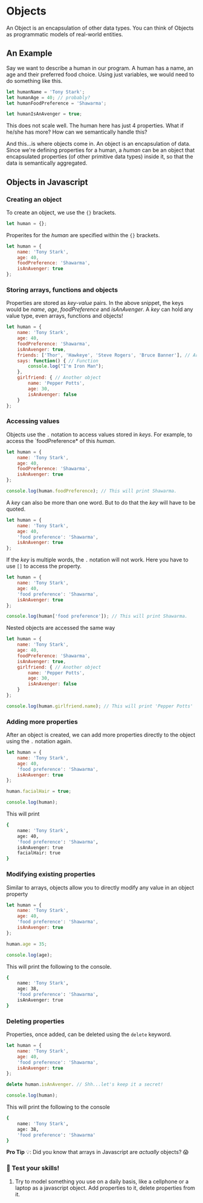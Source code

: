 # Objects

An Object is an encapsulation of other data types. You can think of Objects as programmatic models of real-world entities.

## An Example

Say we want to describe a human in our program. A human has a name, an age and their preferred food choice. Using just variables, we would need to do something like this.

```javascript
let humanName = 'Tony Stark';
let humanAge = 40; // probably?
let humanFoodPreference = 'Shawarma';

let humanIsAnAvenger = true;
```

This does not scale well. The human here has just 4 properties. What if he/she has more? How can we semantically handle this?

And this...is where objects come in. An object is an encapsulation of data. Since we're defining properties for a human, a *human* can be an object that encapsulated properties (of other primitive data types) inside it, so that the data is semantically aggregated.

## Objects in Javascript


### Creating an object

To create an object, we use the `{}` brackets.

```javascript
let human = {};
```

Properites for the *human* are specified within the `{}` brackets.

```javascript
let human = {
    name: 'Tony Stark',
    age: 40,
    foodPreference: 'Shawarma',
    isAnAvenger: true
};
```

### Storing arrays, functions and objects

Properties are stored as *key-value* pairs. In the above snippet, the keys would be *name*, *age*, *foodPreference* and *isAnAvenger*. A *key* can hold any value type, even arrays, functions and objects!

```javascript
let human = {
    name: 'Tony Stark',
    age: 40,
    foodPreference: 'Shawarma',
    isAnAvenger: true,
    friends: ['Thor', 'Hawkeye', 'Steve Rogers', 'Bruce Banner'], // Array
    says: function() { // Function
        console.log("I'm Iron Man");
    },
    girlfriend: { // Another object
        name: 'Pepper Potts',
        age: 30,
        isAnAvenger: false
    }
};
```

### Accessing values

Objects use the `.` notation to access values stored in *keys*. For example, to access the `foodPreference* of this *human*.

```javascript
let human = {
    name: 'Tony Stark',
    age: 40,
    foodPreference: 'Shawarma',
    isAnAvenger: true
};

console.log(human.foodPreference); // This will print Shawarma.
```

A *key* can also be more than one word. But to do that the *key* will have to be quoted.

```javascript
let human = {
    name: 'Tony Stark',
    age: 40,
    'food preference': 'Shawarma',
    isAnAvenger: true
};
```

If the *key* is multiple words, the `.` notation will not work. Here you have to use `[]` to access the property.

```javascript
let human = {
    name: 'Tony Stark',
    age: 40,
    'food preference': 'Shawarma',
    isAnAvenger: true
};

console.log(human['food preference']); // This will print Shawarma.
```

Nested objects are accessed the same way

```javascript
let human = {
    name: 'Tony Stark',
    age: 40,
    foodPreference: 'Shawarma',
    isAnAvenger: true,
    girlfriend: { // Another object
        name: 'Pepper Potts',
        age: 30,
        isAnAvenger: false
    }
};

console.log(human.girlfriend.name); // This will print 'Pepper Potts'
```

### Adding more properties

After an object is created, we can add more properties directly to the object using the `.` notation again.

```javascript
let human = {
    name: 'Tony Stark',
    age: 40,
    'food preference': 'Shawarma',
    isAnAvenger: true
};

human.facialHair = true;

console.log(human);
```

This will print

```bash
{
    name: 'Tony Stark',
    age: 40,
    'food preference': 'Shawarma',
    isAnAvenger: true
    facialHair: true
}
```

### Modifying existing properties

Similar to arrays, objects allow you to directly modify any value in an object property

```javascript
let human = {
    name: 'Tony Stark',
    age: 40,
    'food preference': 'Shawarma',
    isAnAvenger: true
};

human.age = 35;

console.log(age);
```

This will print the following to the console.

```bash
{
    name: 'Tony Stark',
    age: 38,
    'food preference': 'Shawarma',
    isAnAvenger: true
}
```

### Deleting properties

Properties, once added, can be deleted using the `delete` keyword.

```javascript
let human = {
    name: 'Tony Stark',
    age: 40,
    'food preference': 'Shawarma',
    isAnAvenger: true
};

delete human.isAnAvenger. // Shh...let's keep it a secret!

console.log(human);
```

This will print the following to the console

```bash
{
    name: 'Tony Stark',
    age: 38,
    'food preference': 'Shawarma'
}
```

**Pro Tip** 💡: Did you know that arrays in Javascript are *actually* objects? 😱

### 🧠 Test your skills!

1) Try to model something you use on a daily basis, like a cellphone or a laptop as a javascript object. Add properties to it, delete properties from it. 